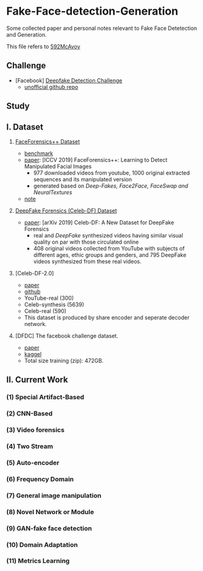 # Fake-Face-detection-Generation
Some collected paper and personal notes relevant to Fake Face Detetection and Generation.

This file refers to [592McAvoy](https://github.com/592McAvoy/fake-face-detection)


## Challenge

- [Facebook] [Deepfake Detection Challenge]( https://www.kaggle.com/c/deepfake-detection-challenge/overview )
  - [unofficial github repo](https://github.com/drbh/deepfake-detection-challenge)

## Study

## I. Dataset
1. [FaceForensics++ Dataset](https://github.com/ondyari/FaceForensics/tree/master/dataset)

	- [benchmark](http://kaldir.vc.in.tum.de/faceforensics_benchmark)
  	- [paper](https://arxiv.org/abs/1901.08971):  [ICCV 2019] FaceForensics++: Learning to Detect Manipulated Facial Images
     	- 977 downloaded videos from youtube, 1000 original extracted sequences and its manipulated version
     	- generated based on *Deep-Fakes, Face2Face, FaceSwap and NeuralTextures*  
    - [note](https://zhoef.com/2020/07/13/25_DeepfakeDetection%E4%B9%8BFaceForensics++/#more)

2. [DeepFake Forensics (Celeb-DF) Dataset](http://www.cs.albany.edu/~lsw/celeb-deepfakeforensics.html)   

    - [paper](https://arxiv.org/abs/1909.12962): [arXiv 2019] Celeb-DF: A New Dataset for DeepFake Forensics
    	- real and *DeepFake* synthesized videos having similar visual quality on par with those circulated online 
    	- 408 original videos collected from YouTube with subjects of different ages, ethic groups and genders, and 795 DeepFake videos synthesized from these real videos. 

3. [Celeb-DF-2.0]

 	- [paper](https://arxiv.org/abs/1909.12962) 
 	- [github](https://github.com/yuezunli/celeb-deepfakeforensics)
	- YouTube-real (300)
	- Celeb-synthesis (5639)
	- Celeb-real (590)
	- This dataset is produced by share encoder and seperate decoder network.

4. [DFDC] The facebook challenge dataset.

	- [paper](https://arxiv.org/abs/1910.08854)
	- [kaggel](https://www.kaggle.com/c/deepfake-detection-challenge/data)
	- Total size training (zip): 472GB.	

## II. Current Work

### (1) Special Artifact-Based


### (2) CNN-Based


### (3) Video forensics


### (4) Two Stream


### (5) Auto-encoder


### (6) Frequency Domain

### (7) General image manipulation


### (8) Novel Network or Module


### (9) GAN-fake face detection


### (10) Domain Adaptation


### (11) Metrics Learning



